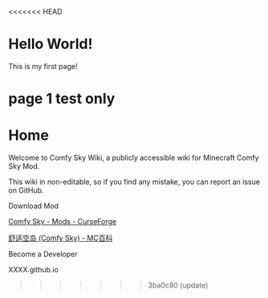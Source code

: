 <<<<<<< HEAD
# Hello World!

This is my first page!





page 1 test only
=======
# Home

Welcome to Comfy Sky Wiki, a publicly accessible wiki for Minecraft Comfy Sky Mod.

This wiki in non-editable, so if you find any mistake, you can report an issue on GitHub.



Download Mod

[Comfy Sky - Mods - CurseForge](https://www.curseforge.com/minecraft/mc-mods/comfy-sky)

[舒适空岛 (Comfy Sky) - MC百科](https://www.mcmod.cn/class/9066.html)



Become a Developer

XXXX.github.io

>>>>>>> 3ba0c80 (update)

